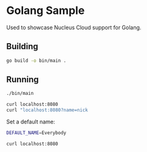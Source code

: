 # Golang Sample

Used to showcase Nucleus Cloud support for Golang.

## Building
```sh
go build -o bin/main .
```

## Running
```sh
./bin/main

curl localhost:8080
curl "localhost:8080?name=nick
```

Set a default name:
```sh
DEFAULT_NAME=Everybody

curl localhost:8080
```
